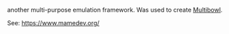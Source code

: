 another multi-purpose emulation framework.
Was used to create [Multibowl](https://www.foddy.net/2016/08/multibowl/).

See: https://www.mamedev.org/
